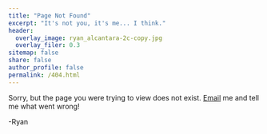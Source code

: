 ```yaml
---
title: "Page Not Found"
excerpt: "It's not you, it's me... I think."
header: 
  overlay_image: ryan_alcantara-2c-copy.jpg
  overlay_filer: 0.3
sitemap: false
share: false
author_profile: false
permalink: /404.html
---
```


Sorry, but the page you were trying to view does not exist. [Email](mailto:ryan.alcantara@colorado.edu) me and tell me what went wrong!

-Ryan

